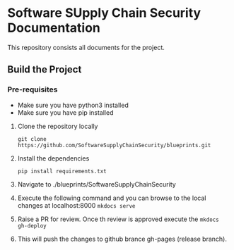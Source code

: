 # Software SUpply Chain Security Documentation

This repository consists all documents for the project.

## Build the Project

### Pre-requisites

* Make sure you have python3 installed
* Make sure you have pip installed


1. Clone the repository locally

   ``` git clone https://github.com/SoftwareSupplyChainSecurity/blueprints.git ```

2. Install the dependencies

   ``` pip install requirements.txt ```

3. Navigate to ./blueprints/SoftwareSupplyChainSecurity

4. Execute the following command and you can browse to the local changes at localhost:8000 
   ```mkdocs serve```

5. Raise a PR for review. Once th review is approved execute the 
   ```mkdocs gh-deploy```

6. This will push the changes to github brance gh-pages (release branch).